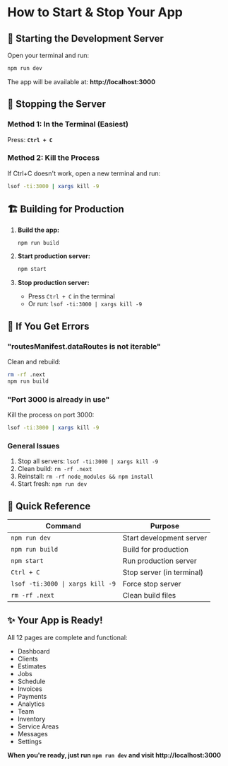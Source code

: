 # How to Start & Stop Your App

## 🚀 Starting the Development Server

Open your terminal and run:

```bash
npm run dev
```

The app will be available at: **http://localhost:3000**

## 🛑 Stopping the Server

### Method 1: In the Terminal (Easiest)
Press: **`Ctrl + C`**

### Method 2: Kill the Process
If Ctrl+C doesn't work, open a new terminal and run:

```bash
lsof -ti:3000 | xargs kill -9
```

## 🏗️ Building for Production

1. **Build the app:**
   ```bash
   npm run build
   ```

2. **Start production server:**
   ```bash
   npm start
   ```

3. **Stop production server:**
   - Press `Ctrl + C` in the terminal
   - Or run: `lsof -ti:3000 | xargs kill -9`

## 🔧 If You Get Errors

### "routesManifest.dataRoutes is not iterable"
Clean and rebuild:
```bash
rm -rf .next
npm run build
```

### "Port 3000 is already in use"
Kill the process on port 3000:
```bash
lsof -ti:3000 | xargs kill -9
```

### General Issues
1. Stop all servers: `lsof -ti:3000 | xargs kill -9`
2. Clean build: `rm -rf .next`
3. Reinstall: `rm -rf node_modules && npm install`
4. Start fresh: `npm run dev`

## 📝 Quick Reference

| Command | Purpose |
|---------|---------|
| `npm run dev` | Start development server |
| `npm run build` | Build for production |
| `npm start` | Run production server |
| `Ctrl + C` | Stop server (in terminal) |
| `lsof -ti:3000 \| xargs kill -9` | Force stop server |
| `rm -rf .next` | Clean build files |

## ✨ Your App is Ready!

All 12 pages are complete and functional:
- Dashboard
- Clients
- Estimates
- Jobs
- Schedule
- Invoices
- Payments
- Analytics
- Team
- Inventory
- Service Areas
- Messages
- Settings

**When you're ready, just run `npm run dev` and visit http://localhost:3000**
